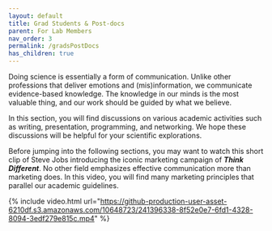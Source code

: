 ```yaml
---
layout: default
title: Grad Students & Post-docs
parent: For Lab Members
nav_order: 3
permalink: /gradsPostDocs
has_children: true
---
```


Doing science is essentially a form of communication. Unlike other professions that deliver emotions and (mis)information, we communicate evidence-based knowledge. The knowledge in our minds is the most valuable thing, and our work should be guided by what we believe.

In this section, you will find discussions on various academic activities such as writing, presentation, programming, and networking. We hope these discussions will be helpful for your scientific explorations.

Before jumping into the following sections, you may want to watch this short clip of Steve Jobs introducing the iconic marketing campaign of ***Think Different***. No other field emphasizes effective communication more than marketing does. In this video, you will find many marketing principles that parallel our academic guidelines.

{% include video.html url="https://github-production-user-asset-6210df.s3.amazonaws.com/10648723/241396338-8f52e0e7-6fd1-4328-8094-3edf279e815c.mp4" %}

<!-- 
https://github.com/McMaster-Baby-Lab/handbook/assets/10648723/8f52e0e7-6fd1-4328-8094-3edf279e815c -->

